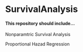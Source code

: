 # SurvivalAnalysis

#### This repository should include...

Nonparamtric Survival Analysis

Proportional Hazad Regression
